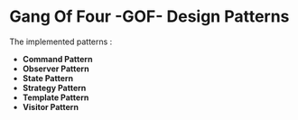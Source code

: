 # Gang Of Four -GOF- Design Patterns

The implemented patterns :

- **Command Pattern**
- **Observer Pattern**
- **State Pattern**
- **Strategy Pattern**
- **Template Pattern**
- **Visitor Pattern**

